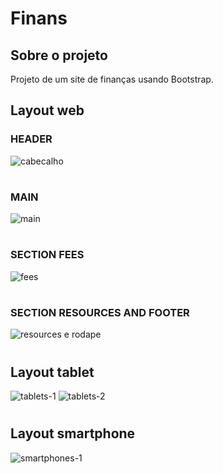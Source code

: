 # Finans

## Sobre o projeto

Projeto de um site de finanças usando Bootstrap.

## Layout web
### HEADER
![cabecalho](https://user-images.githubusercontent.com/110262864/210150738-6609f679-d77e-432b-85b1-0a3222c2c7c7.png)
#
### MAIN
![main](https://user-images.githubusercontent.com/110262864/210150747-42aee045-d92c-4f79-b338-a7480c594ba7.png)
#
### SECTION FEES
![fees](https://user-images.githubusercontent.com/110262864/210150748-e7e7995e-b864-4f24-a6a4-71821128a50c.png)
#
### SECTION RESOURCES AND FOOTER
![resources e rodape](https://user-images.githubusercontent.com/110262864/210150750-635adb88-5fd1-4692-b691-b2856c86cc69.png)
#

## Layout tablet
![tablets-1](https://user-images.githubusercontent.com/110262864/210150758-d7c68770-a368-40c6-a6b6-979f4fc4922b.png)
![tablets-2](https://user-images.githubusercontent.com/110262864/210150760-960c05ec-aa1b-4fad-8c65-cecbb6a341a9.png)
#

## Layout smartphone
![smartphones-1](https://user-images.githubusercontent.com/110262864/210150771-34aa6f34-82e4-408d-a6ff-c8d3bb03f77e.png)
#
